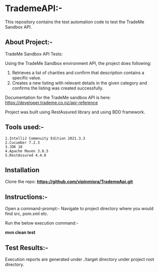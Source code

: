 # TrademeAPI:-
This repository contains the test automation code to test the TradeMe Sandbox API. 

## About Project:-
TradeMe Sandbox API Tests:

Using the TradeMe Sandbox environment API, the project does following:
1. Retrieves a list of charities and confirm that description contains a specific value.
2. Creates a new listing with relevant details in the given category and confirms the listing was created successfully. 

Documentation for the TradeMe sandbox API is here: https://developer.trademe.co.nz/api-reference

Project was built using RestAssured library and using BDD framework.

## Tools used:-
	1.IntelliJ Commnuity Edition 2021.3.3
	2.Cucumber 7.2.3
	3.JDK 18
	4.Apache Maven 3.8.5
	5.RestAssured 4.4.0

## Installation
Clone the repo:
**https://github.com/vipinmisra/TrademeApi.git**

## Instructions:-

Open a command-prompt:- 
Navigate to project directory where you would find src, pom.xml etc.

Run the below  execution command:-

**mvn clean test**

## Test Results:-
Execution reports are generated under ./target directory under project root directory.
